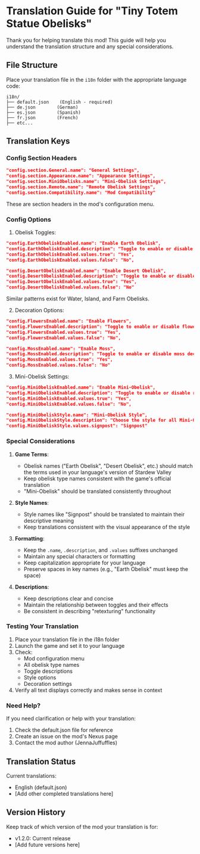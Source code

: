 # Translation Guide for "Tiny Totem Statue Obelisks"

Thank you for helping translate this mod! This guide will help you understand the translation structure and any special considerations.

## File Structure

Place your translation file in the `i18n` folder with the appropriate language code:
```
i18n/
├── default.json    (English - required)
├── de.json        (German)
├── es.json        (Spanish)
├── fr.json        (French)
├── etc...
```

## Translation Keys

### Config Section Headers
```json
"config.section.General.name": "General Settings",
"config.section.Appearance.name": "Appearance Settings",
"config.section.MiniObelisks.name": "Mini-Obelisk Settings",
"config.section.Remote.name": "Remote Obelisk Settings",
"config.section.Compatibility.name": "Mod Compatibility"
```
These are section headers in the mod's configuration menu.

### Config Options

1. Obelisk Toggles:
```json
"config.EarthObeliskEnabled.name": "Enable Earth Obelisk",
"config.EarthObeliskEnabled.description": "Toggle to enable or disable retexturing of Earth Obelisk on the farm.",
"config.EarthObeliskEnabled.values.true": "Yes",
"config.EarthObeliskEnabled.values.false": "No",

"config.DesertObeliskEnabled.name": "Enable Desert Obelisk",
"config.DesertObeliskEnabled.description": "Toggle to enable or disable retexturing of Desert Obelisk on the farm.",
"config.DesertObeliskEnabled.values.true": "Yes",
"config.DesertObeliskEnabled.values.false": "No"
```
Similar patterns exist for Water, Island, and Farm Obelisks.

2. Decoration Options:
```json
"config.FlowersEnabled.name": "Enable Flowers",
"config.FlowersEnabled.description": "Toggle to enable or disable flowers decoration.",
"config.FlowersEnabled.values.true": "Yes",
"config.FlowersEnabled.values.false": "No",

"config.MossEnabled.name": "Enable Moss",
"config.MossEnabled.description": "Toggle to enable or disable moss decoration.",
"config.MossEnabled.values.true": "Yes",
"config.MossEnabled.values.false": "No"
```

3. Mini-Obelisk Settings:
```json
"config.MiniObeliskEnabled.name": "Enable Mini-Obelisk",
"config.MiniObeliskEnabled.description": "Toggle to enable or disable retexturing of Mini-Obelisk.",
"config.MiniObeliskEnabled.values.true": "Yes",
"config.MiniObeliskEnabled.values.false": "No",

"config.MiniObeliskStyle.name": "Mini-Obelisk Style",
"config.MiniObeliskStyle.description": "Choose the style for all Mini-Obelisks.",
"config.MiniObeliskStyle.values.signpost": "Signpost"
```

### Special Considerations

1. **Game Terms**: 
   - Obelisk names ("Earth Obelisk", "Desert Obelisk", etc.) should match the terms used in your language's version of Stardew Valley
   - Keep obelisk type names consistent with the game's official translation
   - "Mini-Obelisk" should be translated consistently throughout

2. **Style Names**:
   - Style names like "Signpost" should be translated to maintain their descriptive meaning
   - Keep translations consistent with the visual appearance of the style

3. **Formatting**: 
   - Keep the `.name`, `.description`, and `.values` suffixes unchanged
   - Maintain any special characters or formatting
   - Keep capitalization appropriate for your language
   - Preserve spaces in key names (e.g., "Earth Obelisk" must keep the space)

4. **Descriptions**:
   - Keep descriptions clear and concise
   - Maintain the relationship between toggles and their effects
   - Be consistent in describing "retexturing" functionality

### Testing Your Translation

1. Place your translation file in the i18n folder
2. Launch the game and set it to your language
3. Check:
   - Mod configuration menu
   - All obelisk type names
   - Toggle descriptions
   - Style options
   - Decoration settings
4. Verify all text displays correctly and makes sense in context

### Need Help?

If you need clarification or help with your translation:
1. Check the default.json file for reference
2. Create an issue on the mod's Nexus page
3. Contact the mod author (JennaJuffuffles)

## Translation Status

Current translations:
- English (default.json)
- [Add other completed translations here]

## Version History

Keep track of which version of the mod your translation is for:
- v1.2.0: Current release
- [Add future versions here] 